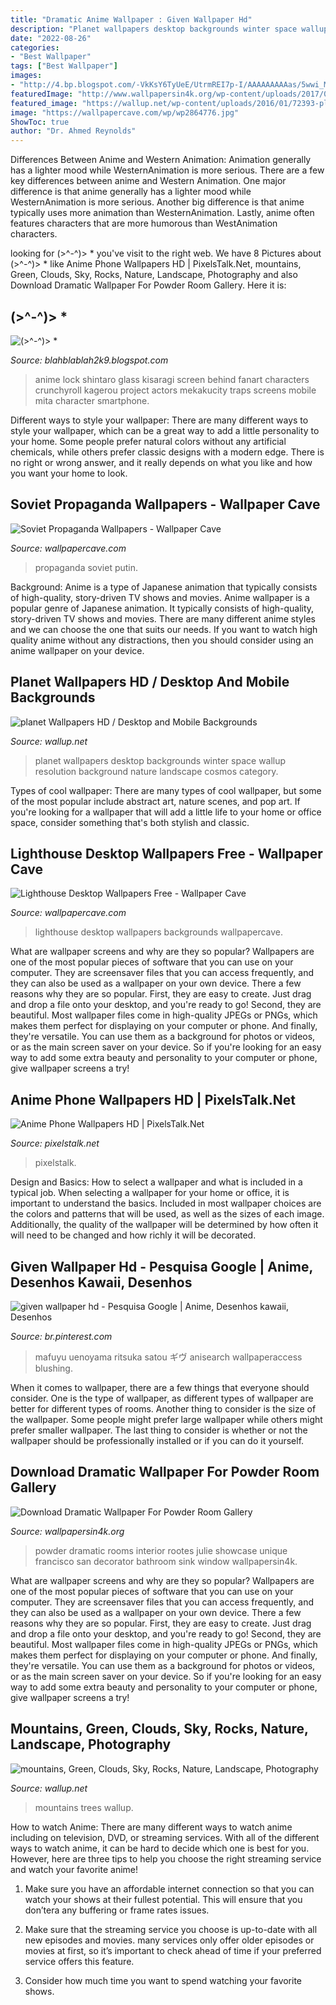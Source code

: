 ```yaml
---
title: "Dramatic Anime Wallpaper : Given Wallpaper Hd"
description: "Planet wallpapers desktop backgrounds winter space wallup resolution background nature landscape cosmos category"
date: "2022-08-26"
categories:
- "Best Wallpaper"
tags: ["Best Wallpaper"]
images:
- "http://4.bp.blogspot.com/-VkKsY6TyUeE/UtrmREI7p-I/AAAAAAAAAas/5wwi_MvtXq4/s1600/iPhone+4s+16.01.14+360.JPG"
featuredImage: "http://www.wallpapersin4k.org/wp-content/uploads/2017/04/Dramatic-Wallpaper-For-Powder-Room-8.jpg"
featured_image: "https://wallup.net/wp-content/uploads/2016/01/72393-planet.jpg"
image: "https://wallpapercave.com/wp/wp2864776.jpg"
ShowToc: true
author: "Dr. Ahmed Reynolds"
---
```



Differences Between Anime and Western Animation: Animation generally has a lighter mood while WesternAnimation is more serious.
There are a few key differences between anime and Western Animation. One major difference is that anime generally has a lighter mood while WesternAnimation is more serious. Another big difference is that anime typically uses more animation than WesternAnimation. Lastly, anime often features characters that are more humorous than WestAnimation characters.

	

		
looking for (&gt;^-^)&gt; * you've visit to the right web. We have 8 Pictures about (&gt;^-^)&gt; * like Anime Phone Wallpapers HD | PixelsTalk.Net, mountains, Green, Clouds, Sky, Rocks, Nature, Landscape, Photography and also Download Dramatic Wallpaper For Powder Room Gallery. Here it is:
		
    
## (&gt;^-^)&gt; *

<img loading=lazy src="http://4.bp.blogspot.com/-VkKsY6TyUeE/UtrmREI7p-I/AAAAAAAAAas/5wwi_MvtXq4/s1600/iPhone+4s+16.01.14+360.JPG" onerror="this.onerror=null;this.src='https://tse2.mm.bing.net/th?id=OIP.p9BRa37YTxjZcLxU3NiUowHaNJ&amp;pid=15.1';" alt="(&gt;^-^)&gt; *">

_Source: blahblablah2k9.blogspot.com_

>anime lock shintaro glass kisaragi screen behind fanart characters crunchyroll kagerou project actors mekakucity traps screens mobile mita character smartphone. 

	

Different ways to style your wallpaper:
There are many different ways to style your wallpaper, which can be a great way to add a little personality to your home. Some people prefer natural colors without any artificial chemicals, while others prefer classic designs with a modern edge. There is no right or wrong answer, and it really depends on what you like and how you want your home to look.

    
## Soviet Propaganda Wallpapers - Wallpaper Cave

<img loading=lazy src="https://wallpapercave.com/wp/wp2864776.jpg" onerror="this.onerror=null;this.src='https://tse3.mm.bing.net/th?id=OIP.KFdFEwVYcxoJz0m9H3ds1gHaEK&amp;pid=15.1';" alt="Soviet Propaganda Wallpapers - Wallpaper Cave">

_Source: wallpapercave.com_

>propaganda soviet putin. 

	

Background: Anime is a type of Japanese animation that typically consists of high-quality, story-driven TV shows and movies.
Anime wallpaper is a popular genre of Japanese animation. It typically consists of high-quality, story-driven TV shows and movies. There are many different anime styles and we can choose the one that suits our needs. If you want to watch high quality anime without any distractions, then you should consider using an anime wallpaper on your device.

    
## Planet Wallpapers HD / Desktop And Mobile Backgrounds

<img loading=lazy src="https://wallup.net/wp-content/uploads/2016/01/72393-planet.jpg" onerror="this.onerror=null;this.src='https://tse2.mm.bing.net/th?id=OIP.trTqelC53LhQ_E51__OXLgHaEK&amp;pid=15.1';" alt="planet Wallpapers HD / Desktop and Mobile Backgrounds">

_Source: wallup.net_

>planet wallpapers desktop backgrounds winter space wallup resolution background nature landscape cosmos category. 

	

Types of cool wallpaper:
There are many types of cool wallpaper, but some of the most popular include abstract art, nature scenes, and pop art. If you're looking for a wallpaper that will add a little life to your home or office space, consider something that's both stylish and classic.

    
## Lighthouse Desktop Wallpapers Free - Wallpaper Cave

<img loading=lazy src="https://wallpapercave.com/wp/DWEDrRF.jpg" onerror="this.onerror=null;this.src='https://tse2.mm.bing.net/th?id=OIP.VeWIofytmX9hES2v1lGTWgHaEK&amp;pid=15.1';" alt="Lighthouse Desktop Wallpapers Free - Wallpaper Cave">

_Source: wallpapercave.com_

>lighthouse desktop wallpapers backgrounds wallpapercave. 

	

What are wallpaper screens and why are they so popular?
Wallpapers are one of the most popular pieces of software that you can use on your computer. They are screensaver files that you can access frequently, and they can also be used as a wallpaper on your own device. There a few reasons why they are so popular. First, they are easy to create. Just drag and drop a file onto your desktop, and you're ready to go! Second, they are beautiful. Most wallpaper files come in high-quality JPEGs or PNGs, which makes them perfect for displaying on your computer or phone. And finally, they're versatile. You can use them as a background for photos or videos, or as the main screen saver on your device. So if you're looking for an easy way to add some extra beauty and personality to your computer or phone, give wallpaper screens a try!

    
## Anime Phone Wallpapers HD | PixelsTalk.Net

<img loading=lazy src="https://www.pixelstalk.net/wp-content/uploads/2016/06/Anime-Phone-HD-Wallpapers.jpg" onerror="this.onerror=null;this.src='https://tse4.mm.bing.net/th?id=OIP.K7UO5CKAbibMwLhGpYRVKQHaEK&amp;pid=15.1';" alt="Anime Phone Wallpapers HD | PixelsTalk.Net">

_Source: pixelstalk.net_

>pixelstalk. 

	

Design and Basics: How to select a wallpaper and what is included in a typical job.
When selecting a wallpaper for your home or office, it is important to understand the basics. Included in most wallpaper choices are the colors and patterns that will be used, as well as the sizes of each image. Additionally, the quality of the wallpaper will be determined by how often it will need to be changed and how richly it will be decorated.

    
## Given Wallpaper Hd - Pesquisa Google | Anime, Desenhos Kawaii, Desenhos

<img loading=lazy src="https://i.pinimg.com/736x/94/cb/62/94cb622296ad0c36bf6cbf61aee90f70.jpg" onerror="this.onerror=null;this.src='https://tse1.mm.bing.net/th?id=OIP.lQNOmZDKdWBl1dL0Yvzm7QHaEK&amp;pid=15.1';" alt="given wallpaper hd - Pesquisa Google | Anime, Desenhos kawaii, Desenhos">

_Source: br.pinterest.com_

>mafuyu uenoyama ritsuka satou ギヴ anisearch wallpaperaccess blushing. 

	

When it comes to wallpaper, there are a few things that everyone should consider. One is the type of wallpaper, as different types of wallpaper are better for different types of rooms. Another thing to consider is the size of the wallpaper. Some people might prefer large wallpaper while others might prefer smaller wallpaper. The last thing to consider is whether or not the wallpaper should be professionally installed or if you can do it yourself.

    
## Download Dramatic Wallpaper For Powder Room Gallery

<img loading=lazy src="http://www.wallpapersin4k.org/wp-content/uploads/2017/04/Dramatic-Wallpaper-For-Powder-Room-8.jpg" onerror="this.onerror=null;this.src='https://tse2.mm.bing.net/th?id=OIP.EgKoVXWffjiLsVWSnT4WUAHaLH&amp;pid=15.1';" alt="Download Dramatic Wallpaper For Powder Room Gallery">

_Source: wallpapersin4k.org_

>powder dramatic rooms interior rootes julie showcase unique francisco san decorator bathroom sink window wallpapersin4k. 

	

What are wallpaper screens and why are they so popular?
Wallpapers are one of the most popular pieces of software that you can use on your computer. They are screensaver files that you can access frequently, and they can also be used as a wallpaper on your own device. There a few reasons why they are so popular. First, they are easy to create. Just drag and drop a file onto your desktop, and you're ready to go! Second, they are beautiful. Most wallpaper files come in high-quality JPEGs or PNGs, which makes them perfect for displaying on your computer or phone. And finally, they're versatile. You can use them as a background for photos or videos, or as the main screen saver on your device. So if you're looking for an easy way to add some extra beauty and personality to your computer or phone, give wallpaper screens a try!

    
## Mountains, Green, Clouds, Sky, Rocks, Nature, Landscape, Photography

<img loading=lazy src="https://wallup.net/wp-content/uploads/2016/05/24/362069-mountains-green-clouds-sky-rocks-nature-landscape-photography.jpg" onerror="this.onerror=null;this.src='https://tse4.mm.bing.net/th?id=OIP.iasuEB8-YbJ3_lkVpTUckAHaEK&amp;pid=15.1';" alt="mountains, Green, Clouds, Sky, Rocks, Nature, Landscape, Photography">

_Source: wallup.net_

>mountains trees wallup. 

	

How to watch Anime: There are many different ways to watch anime including on television, DVD, or streaming services.
With all of the different ways to watch anime, it can be hard to decide which one is best for you. However, here are three tips to help you choose the right streaming service and watch your favorite anime!
1. Make sure you have an affordable internet connection so that you can watch your shows at their fullest potential. This will ensure that you don’tera any buffering or frame rates issues.

2. Make sure that the streaming service you choose is up-to-date with all new episodes and movies. many services only offer older episodes or movies at first, so it’s important to check ahead of time if your preferred service offers this feature.

3. Consider how much time you want to spend watching your favorite shows.


